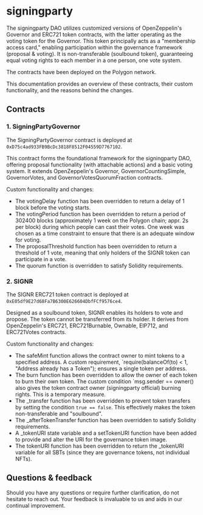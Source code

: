 # signingparty

The signingparty DAO utilizes customized versions of OpenZeppelin's Governor and ERC721 token contracts, with the latter operating as the voting token for the Governor.
This token principally acts as a "membership access card," enabling participation within the governance framework (proposal & voting). 
It is non-transferable (soulbound token), guaranteeing equal voting rights to each member in a one person, one vote system.

The contracts have been deployed on the Polygon network. 

This documentation provides an overview of these contracts, their custom functionality, and the reasons behind the changes.

## Contracts
### 1. SigningPartyGovernor

The SigningPartyGovernor contract is deployed at `0xD75c4ad933FB9BcDc3818F8512F04559D7767102`.

This contract forms the foundational framework for the signingparty DAO, offering proposal functionality (with attachable actions) and a basic voting system.
It extends OpenZeppelin's Governor, GovernorCountingSimple, GovernorVotes, and GovernorVotesQuorumFraction contracts.

Custom functionality and changes:

- The votingDelay function has been overridden to return a delay of 1 block before the voting starts.
- The votingPeriod function has been overridden to return a period of 302400 blocks (approximately 1 week on the Polygon chain; appr. 2s per block) during which people can cast their votes. One week was chosen as a time constraint to ensure that there is an adequate window for voting.
- The proposalThreshold function has been overridden to return a threshold of 1 vote, meaning that only holders of the SIGNR token can participate in a vote.
- The quorum function is overridden to satisfy Solidity requirements.

### 2. SIGNR

The SIGNR ERC721 token contract is deployed at `0xE05df9E27d68Fa7B6300E626604DbfFCf9576ce4`. 

Designed as a soulbound token, SIGNR enables its holders to vote and propose. 
The token cannot be transferred from its holder. 
It derives from OpenZeppelin's ERC721, ERC721Burnable, Ownable, EIP712, and ERC721Votes contracts. 

Custom functionality and changes:

- The safeMint function allows the contract owner to mint tokens to a specified address. A custom requirement,
  `require(balanceOf(to) < 1, "Address already has a Token");
  ensures a single token per address.
- The burn function has been overridden to allow the owner of each token to burn their own token. The custom condition `msg.sender == owner() also gives the token contract owner (signingparty official) burning rights. This is a temporary measure.
- The _transfer function has been overridden to prevent token transfers by setting the condition `true == false`. This effectively makes the token non-transferable and "soulbound". 
- The _afterTokenTransfer function has been overridden to satisfy Solidity requirements.
- A _tokenURI state variable and a setTokenURI function have been added to provide and alter the URI for the governance token image.
- The tokenURI function has been overridden to return the _tokenURI variable for all SBTs (since they are governance tokens, not individual NFTs).



## Questions & feedback
Should you have any questions or require further clarification, do not hesitate to reach out.
Your feedback is invaluable to us and aids in our continual improvement.